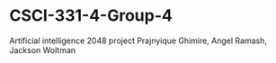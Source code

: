 # CSCI-331-4-Group-4
Artificial intelligence 2048 project
Prajnyique Ghimire, Angel Ramash, Jackson Woltman
